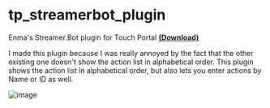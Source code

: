# tp_streamerbot_plugin
Enma's Streamer.Bot plugin for Touch Portal [**(Download)**](https://github.com/EnmaDarei/tp_streamerbot_plugin/releases/latest)

I made this plugin because I was really annoyed by the fact that the other existing one doesn't show the action list in alphabetical order.
This plugin shows the action list in alphabetical order, but also lets you enter actions by Name or ID as well.

![image](https://user-images.githubusercontent.com/14081432/217430593-be28b753-fc89-498c-b719-637381649747.png)


